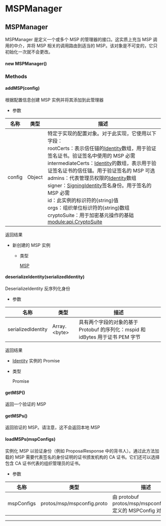 # MSPManager

## MSPManager

MSPManager 是定义一个或多个 MSP 的管理器的接口。这实质上充当 MSP 调用的中介，并将 MSP 相关的调用路由到适当的 MSP。该对象是不可变的，它只初始化一次就不会更改。

#### new MSPManager()

### Methods

#### addMSP(config)

根据配置信息创建 MSP 实例并将其添加到此管理器

- 参数

| 名称   | 类型   | 描述                                                                                                                                                                                                                                                                                                                                                                                                                                                                                                                                                                                                                                                                                                                                                                                                                                                                                                      |
| ------ | ------ | --------------------------------------------------------------------------------------------------------------------------------------------------------------------------------------------------------------------------------------------------------------------------------------------------------------------------------------------------------------------------------------------------------------------------------------------------------------------------------------------------------------------------------------------------------------------------------------------------------------------------------------------------------------------------------------------------------------------------------------------------------------------------------------------------------------------------------------------------------------------------------------------------------- |
| config | Object | 特定于实现的配置对象。对于此实现，它使用以下字段：<br>rootCerts：表示信任锚的[Identity](https://hyperledger.github.io/fabric-sdk-node/release-1.4/global.html#Identity)数组，用于验证签名证书。验证签名中使用的 MSP 必需<br>intermediateCerts：[Identity](https://hyperledger.github.io/fabric-sdk-node/release-1.4/global.html#Identity)的数组，表示用于验证签名证书的信任锚。用于验证签名的 MSP 可选<br>admins：代表管理员权限的[Identity](https://hyperledger.github.io/fabric-sdk-node/release-1.4/global.html#Identity)数组<br>signer：[SigningIdentity](https://hyperledger.github.io/fabric-sdk-node/release-1.4/SigningIdentity.html)签名身份。用于签名的 MSP 必需<br>id：此实例的标识符的{string}值<br>orgs：组织单位标识符的{string}数组<br>cryptoSuite：用于加密基元操作的基础 [module:api.CryptoSuite](https://hyperledger.github.io/fabric-sdk-node/release-1.4/module-api.CryptoSuite.html) |

返回结果

- 新创建的 MSP 实例

  - 类型

    [MSP](https://hyperledger.github.io/fabric-sdk-node/release-1.4/MSP.html)

#### deserializeIdentity(serializedIdentity)

DeserializeIdentity 反序列化身份

- 参数

| 名称               | 类型               | 描述                                                                           |
| ------------------ | ------------------ | ------------------------------------------------------------------------------ |
| serializedIdentity | Array.&lt;byte&gt; | 具有两个字段的对象的基于 Protobuf 的序列化：mspid 和 idBytes 用于证书 PEM 字节 |

返回结果

- [Identity](https://hyperledger.github.io/fabric-sdk-node/release-1.4/global.html#Identity) 实例的 Promise

- 类型

  Promise

#### getMSP()

返回一个验证的 MSP

#### getMSPs()

返回验证的 MSP。请注意，这不会返回本地 MSP

#### loadMSPs(mspConfigs)

实例化 MSP 以验证身份（例如 ProposalResponse 中的背书人）。通过此方法加载的 MSP 需要代表签名的身份证明的证书颁发机构的 CA 证书。它们还可以选择包含 CA 证书代表的组织管理员的证书。

- 参数

| 名称       | 类型                       | 描述                                                             |
| ---------- | -------------------------- | ---------------------------------------------------------------- |
| mspConfigs | protos/msp/mspconfig.proto | 由 protobuf protos/msp/mspconfig.proto 定义的 MSPConfig 对象数组 |

---
